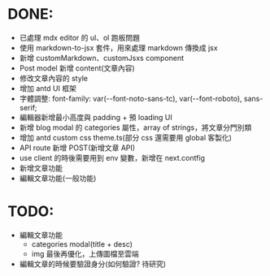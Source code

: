 # DONE:

- 已處理 mdx editor 的 ul、ol 跑板問題
- 使用 markdown-to-jsx 套件，用來處理 markdown 傳換成 jsx
- 新增 customMarkdown、customJsxs component
- Post model 新增 content(文章內容)
- 修改文章內容的 style
- 增加 antd UI 框架
- 字體調整: font-family: var(--font-noto-sans-tc), var(--font-roboto), sans-serif;
- 編輯器新增最小高度與 padding + 預 loading UI
- 新增 blog modal 的 categories 屬性，array of strings，將文章分門別類
- 增加 antd custom css theme.ts(部分 css 還需要用 global 客製化)
- API route 新增 POST(新增文章 API)
- use client 的時後需要用到 env 變數，新增在 next.contfig
- 新增文章功能
- 編輯文章功能(一般功能)

# TODO:

- 編輯文章功能
  - categories modal(title + desc)
  - img 最後再優化，上傳圖檔至雲端
- 編輯文章的時候要驗證身分(如何驗證? 待研究)
